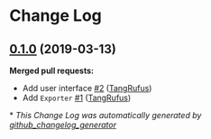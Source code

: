 # Change Log

## [0.1.0](https://github.com/ItinerisLtd/gf-nested-forms-explode-exporter/tree/0.1.0) (2019-03-13)
**Merged pull requests:**

- Add user interface [\#2](https://github.com/ItinerisLtd/gf-nested-forms-explode-exporter/pull/2) ([TangRufus](https://github.com/TangRufus))
- Add `Exporter` [\#1](https://github.com/ItinerisLtd/gf-nested-forms-explode-exporter/pull/1) ([TangRufus](https://github.com/TangRufus))



\* *This Change Log was automatically generated by [github_changelog_generator](https://github.com/skywinder/Github-Changelog-Generator)*